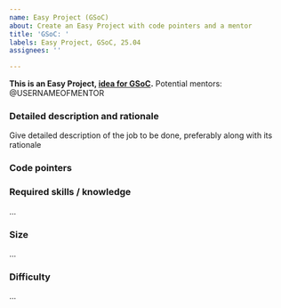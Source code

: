 ```yaml
---
name: Easy Project (GSoC)
about: Create an Easy Project with code pointers and a mentor
title: 'GSoC: '
labels: Easy Project, GSoC, 25.04
assignees: ''

---
```


**This is an Easy Project, [idea for GSoC](https://collaboraonline.github.io/gsoc/).**
Potential mentors: @USERNAMEOFMENTOR

### Detailed description and rationale
Give detailed description of the job to be done, preferably along with its rationale

### Code pointers

### Required skills / knowledge
...

### Size
...

### Difficulty
...
